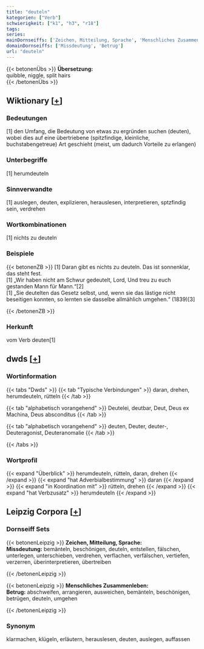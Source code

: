 ```yaml
---
title: "deuteln"
kategorien: ["Verb"]
schwierigkeit: ["k1", "h3", "r18"]
tags:
series:
mainDornseiffs: ['Zeichen, Mitteilung, Sprache', 'Menschliches Zusammenleben']
domainDornseiffs: ['Missdeutung', 'Betrug']
url: "deuteln"
---
```


{{< betonenÜbs >}}
**Übersetzung:**  
quibble, niggle, split hairs  
{{< /betonenÜbs >}}

## Wiktionary [[+](https://de.wiktionary.org/wiki/deuteln)]

### Bedeutungen
[1] den Umfang, die Bedeutung von etwas zu ergründen suchen (deuten), wobei dies auf eine übertriebene (spitzfindige, kleinliche, buchstabengetreue) Art geschieht (meist, um dadurch Vorteile zu erlangen)  

### Unterbegriffe
[1] herumdeuteln  

### Sinnverwandte
[1] auslegen, deuten, explizieren, herauslesen, interpretieren, sptzfindig sein, verdrehen  

### Wortkombinationen
[1] nichts zu deuteln  

### Beispiele
{{< betonenZB >}}
[1] Daran gibt es nichts zu deuteln. Das ist sonnenklar, das steht fest.  
[1] „Wir haben nicht am Schwur gedeutelt, Lord, Und treu zu euch gestanden Mann für Mann.“[2]  
[1] „Sie deutelten das Gesetz selbst, und, wenn sie das lästige nicht beseitigen konnten, so lernten sie dasselbe allmählich umgehen.“ (1839)[3]  

{{< /betonenZB >}}
### Herkunft
vom Verb deuten[1]  



## dwds [[+](https://www.dwds.de/wb/deuteln)]

### Wortinformation
{{< tabs "Dwds" >}}
{{< tab "Typische Verbindungen" >}}
daran, drehen, herumdeuteln, rütteln
{{< /tab >}}

{{< tab "alphabetisch vorangehend" >}}
Deutelei, deutbar, Deut, Deus ex Machina, Deus absconditus
{{< /tab >}}

{{< tab "alphabetisch vorangehend" >}}
deuten, Deuter, deuter-, Deuteragonist, Deuteranomalie
{{< /tab >}}

{{< /tabs >}}

### Wortprofil
{{< expand "Überblick" >}} herumdeuteln, rütteln, daran, drehen {{< /expand >}}
{{< expand "hat Adverbialbestimmung" >}} daran {{< /expand >}}
{{< expand "in Koordination mit" >}} rütteln, drehen {{< /expand >}}
{{< expand "hat Verbzusatz" >}} herumdeuteln {{< /expand >}}

## Leipzig Corpora [[+](https://corpora.uni-leipzig.de/en/res?word=deuteln&corpusId=deu_newscrawl-public_2018)]

### Dornseiff Sets
{{< betonenLeipzig >}}
**Zeichen, Mitteilung, Sprache:**  
**Missdeutung:** bemänteln, beschönigen, deuteln, entstellen, fälschen, unterlegen, unterschieben, verdrehen, verflachen, verfälschen, vertiefen, verzerren, überinterpretieren, übertreiben  

{{< /betonenLeipzig >}}


{{< betonenLeipzig >}}
**Menschliches Zusammenleben:**  
**Betrug:** abschweifen, arrangieren, ausweichen, bemänteln, beschönigen, betrügen, deuteln, umgehen  

{{< /betonenLeipzig >}}

### Synonym
klarmachen, klügeln, erläutern, herauslesen, deuten, auslegen, auffassen

